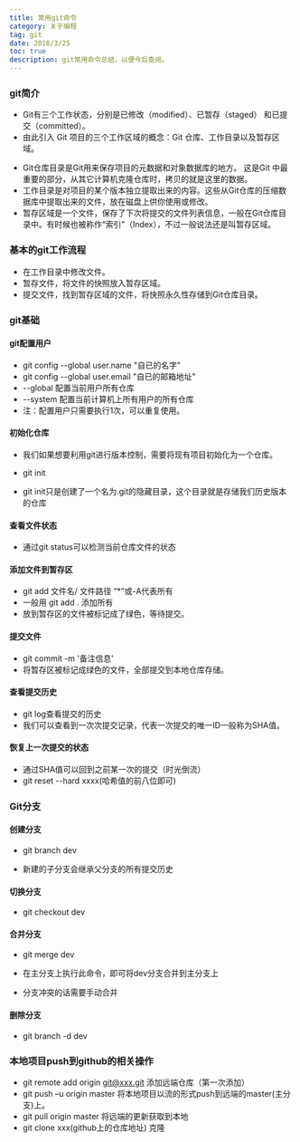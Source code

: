 ```yaml
---
title: 常用git命令
category: 关于编程
tag: git
date: 2018/3/25
toc: true
description: git常用命令总结，以便今后查阅。
---
```


### git简介
+ Git有三个工作状态，分别是已修改（modified）、已暂存（staged） 和已提交（committed）。
+ 由此引入 Git 项目的三个工作区域的概念：Git 仓库、工作目录以及暂存区域。
- Git仓库目录是Git用来保存项目的元数据和对象数据库的地方。 这是Git 中最重要的部分，从其它计算机克隆仓库时，拷贝的就是这里的数据。
- 工作目录是对项目的某个版本独立提取出来的内容。这些从Git仓库的压缩数据库中提取出来的文件，放在磁盘上供你使用或修改。
- 暂存区域是一个文件，保存了下次将提交的文件列表信息，一般在Git仓库目录中。有时候也被称作“索引”（Index），不过一般说法还是叫暂存区域。

### 基本的git工作流程
+ 在工作目录中修改文件。
+ 暂存文件，将文件的快照放入暂存区域。
+ 提交文件，找到暂存区域的文件，将快照永久性存储到Git仓库目录。

### git基础

#### git配置用户
+ git config --global user.name "自已的名字"
+ git config --global user.email "自已的邮箱地址"
+ --global 配置当前用户所有仓库
+ --system 配置当前计算机上所有用户的所有仓库
+ 注：配置用户只需要执行1次，可以重复使用。

#### 初始化仓库
+ 我们如果想要利用git进行版本控制，需要将现有项目初始化为一个仓库。
- git init
+ git init只是创建了一个名为.git的隐藏目录，这个目录就是存储我们历史版本的仓库

#### 查看文件状态
+ 通过git status可以检测当前仓库文件的状态

#### 添加文件到暂存区
+ git add 文件名/ 文件路径 “*”或-A代表所有
+ 一般用  git add  .    添加所有
+ 放到暂存区的文件被标记成了绿色，等待提交。

#### 提交文件
+ git commit -m '备注信息'
+ 将暂存区被标记成绿色的文件，全部提交到本地仓库存储。

#### 查看提交历史
+ git log查看提交的历史
+ 我们可以查看到一次次提交记录，代表一次提交的唯一ID一般称为SHA值。

#### 恢复上一次提交的状态
+ 通过SHA值可以回到之前某一次的提交（时光倒流）
+ git reset --hard xxxx(哈希值的前八位即可)

### Git分支

#### 创建分支
+ git branch dev
- 新建的子分支会继承父分支的所有提交历史

#### 切换分支
+ git checkout dev

#### 合并分支
+ git merge dev
- 在主分支上执行此命令，即可将dev分支合并到主分支上
+ 分支冲突的话需要手动合并

#### 删除分支
+ git branch -d dev

### 本地项目push到github的相关操作
+ git remote add origin	git@xxx.git  添加远端仓库（第一次添加）
+ git push –u origin master	 将本地项目以流的形式push到远端的master(主分支)上。
+ git pull origin master 将远端的更新获取到本地
+ git clone xxx(github上的仓库地址)   克隆

